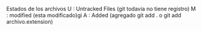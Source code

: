 Estados de los archivos
U : Untracked Files (git todavia no tiene registro)
M : modified (esta modificado)gi
A : Added (agregado git add . o git add archivo.extension)
